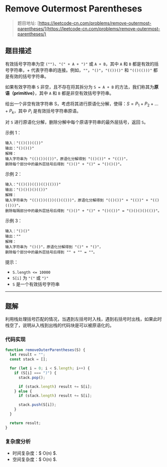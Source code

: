 # Remove Outermost Parentheses

> 题目地址: [https://leetcode-cn.com/problems/remove-outermost-parentheses/](https://leetcode-cn.com/problems/remove-outermost-parentheses/)

## 题目描述
有效括号字符串为空 `("")`、`"(" + A + ")"` 或 `A + B`，其中 `A` 和 `B` 都是有效的括号字符串，+ 代表字符串的连接。例如，`""`，`"()"`，`"(())()"` 和 `"(()(()))"` 都是有效的括号字符串。

如果有效字符串 `S` 非空，且不存在将其拆分为 `S = A + B` 的方法，我们称其为**原语（primitive）**，其中 `A` 和 `B` 都是非空有效括号字符串。

给出一个非空有效字符串 S，考虑将其进行原语化分解，使得：$S = P_1 + P_2 + ... + P_k$，其中 $P_i$ 是有效括号字符串原语。

对 `S` 进行原语化分解，删除分解中每个原语字符串的最外层括号，返回 `S`。

示例 1：

```
输入："(()())(())"
输出："()()()"
解释：
输入字符串为 "(()())(())"，原语化分解得到 "(()())" + "(())"，
删除每个部分中的最外层括号后得到 "()()" + "()" = "()()()"。
```

示例 2：

```
输入："(()())(())(()(()))"
输出："()()()()(())"
解释：
输入字符串为 "(()())(())(()(()))"，原语化分解得到 "(()())" + "(())" + "(()(()))"，
删除每隔部分中的最外层括号后得到 "()()" + "()" + "()(())" = "()()()()(())"。
```

示例 3：

```
输入："()()"
输出：""
解释：
输入字符串为 "()()"，原语化分解得到 "()" + "()"，
删除每个部分中的最外层括号后得到 "" + "" = ""。
```

提示：

* `S.length <= 10000`
* `S[i]` 为 `"("` 或 `")"`
* `S` 是一个有效括号字符串

------

## 题解

利用栈处理括号匹配的情况，当遇到左括号时入栈，遇到右括号时出栈，如果此时栈空了，说明从入栈到出栈的代码块是可以被原语化的。

### 代码实现

```js
function removeOuterParentheses(S) {
  let result = "";
  const stack = [];

  for (let i = 0; i < S.length; i++) {
    if (S[i] === ")") {
      stack.pop();

      if (stack.length) result += S[i];
    } else {
      if (stack.length) result += S[i];

      stack.push(S[i]);
    }
  }

  return result;
}
```

### 复杂度分析

* 时间复杂度：$ O(n) $.
* 空间复杂度：$ O(n) $.
